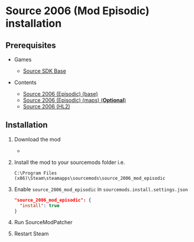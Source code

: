 # Source 2006 (Mod Episodic) installation

## Prerequisites

- Games
  - [Source SDK Base](../../../game-installation/game-installation/source-sdk-base.md)

- Contents
  - [Source 2006 (Episodic) (base)](../../../SourceContentInstaller/v0/content-installation/source-2006.md#episodic-base-content)
  - [Source 2006 (Episodic) (maps) (**Optional**)](../../../SourceContentInstaller/v0/content-installation/source-2006.md#episodic-maps-content)
  - [Source 2006 (HL2)](../../../SourceContentInstaller/v0/content-installation/source-2006.md#hl2-content)

## Installation

1. Download the mod

   - <url>

2. Install the mod to your sourcemods folder i.e.

   ```text
   C:\Program Files (x86)\Steam\steamapps\sourcemods\source_2006_mod_episodic
   ```

3. Enable `source_2006_mod_episodic` in `sourcemods.install.settings.json`

   ```json
   "source_2006_mod_episodic": {
     "install": true
   }
   ```

4. Run SourceModPatcher
5. Restart Steam
